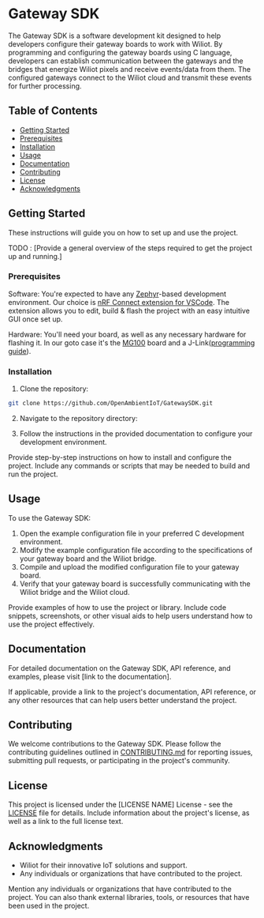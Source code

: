 # Gateway SDK

The Gateway SDK is a software development kit designed to help developers configure their gateway boards to work with Wiliot. By programming and configuring the gateway boards using C language, developers can establish communication between the gateways and the bridges that energize Wiliot pixels and receive events/data from them. The configured gateways connect to the Wiliot cloud and transmit these events for further processing.

## Table of Contents

- [Getting Started](#getting-started)
- [Prerequisites](#prerequisites)
- [Installation](#installation)
- [Usage](#usage)
- [Documentation](#documentation)
- [Contributing](#contributing)
- [License](#license)
- [Acknowledgments](#acknowledgments)

## Getting Started

These instructions will guide you on how to set up and use the project. 

TODO : [Provide a general overview of the steps required to get the project up and running.]

### Prerequisites

Software: You're expected to have any [Zephyr](https://docs.zephyrproject.org/latest/introduction/index.html)-based development environment. 
Our choice is [nRF Connect extension for VSCode](https://nrfconnect.github.io/vscode-nrf-connect/get_started/install.html). The extension allows you to edit, build & flash the project with an easy intuitive GUI once set up.

Hardware: You'll need your board, as well as any necessary hardware for flashing it.
In our goto case it's the [MG100](https://www.lairdconnect.com/iot-devices/bluetooth-iot-devices/sentrius-mg100-gateway-lte-mnb-iot-and-bluetooth-5) board and a J-Link([programming guide](https://www.lairdconnect.com/documentation/user-guide-programming-mg100)).
 
### Installation

1. Clone the repository:

```bash
git clone https://github.com/OpenAmbientIoT/GatewaySDK.git
```
2. Navigate to the repository directory:

3. Follow the instructions in the provided documentation to configure your development environment.


Provide step-by-step instructions on how to install and configure the project. Include any commands or scripts that may be needed to build and run the project.



## Usage

To use the Gateway SDK:

1. Open the example configuration file in your preferred C development environment.
2. Modify the example configuration file according to the specifications of your gateway board and the Wiliot bridge.
3. Compile and upload the modified configuration file to your gateway board.
4. Verify that your gateway board is successfully communicating with the Wiliot bridge and the Wiliot cloud.

Provide examples of how to use the project or library. Include code snippets, screenshots, or other visual aids to help users understand how to use the project effectively.

## Documentation

For detailed documentation on the Gateway SDK, API reference, and examples, please visit [link to the documentation].

If applicable, provide a link to the project's documentation, API reference, or any other resources that can help users better understand the project.

## Contributing

We welcome contributions to the Gateway SDK. Please follow the contributing guidelines outlined in [CONTRIBUTING.md](CONTRIBUTING.md) for reporting issues, submitting pull requests, or participating in the project's community.

## License

This project is licensed under the [LICENSE NAME] License - see the [LICENSE](LICENSE) file for details.
Include information about the project's license, as well as a link to the full license text.

## Acknowledgments

- Wiliot for their innovative IoT solutions and support.
- Any individuals or organizations that have contributed to the project.

Mention any individuals or organizations that have contributed to the project. You can also thank external libraries, tools, or resources that have been used in the project.

